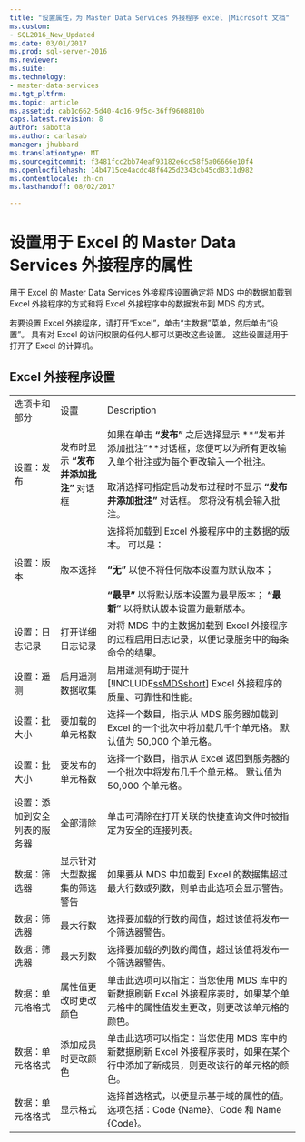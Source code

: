 ```yaml
---
title: "设置属性，为 Master Data Services 外接程序 excel |Microsoft 文档"
ms.custom:
- SQL2016_New_Updated
ms.date: 03/01/2017
ms.prod: sql-server-2016
ms.reviewer: 
ms.suite: 
ms.technology:
- master-data-services
ms.tgt_pltfrm: 
ms.topic: article
ms.assetid: cab1c662-5d40-4c16-9f5c-36ff9608810b
caps.latest.revision: 8
author: sabotta
ms.author: carlasab
manager: jhubbard
ms.translationtype: MT
ms.sourcegitcommit: f3481fcc2bb74eaf93182e6cc58f5a06666e10f4
ms.openlocfilehash: 14b4715ce4acdc48f6425d2343cb45cd8311d982
ms.contentlocale: zh-cn
ms.lasthandoff: 08/02/2017

---
```

# <a name="setting-properties-for-master-data-services-add-in-for-excel"></a>设置用于 Excel 的 Master Data Services 外接程序的属性
  用于 Excel 的 Master Data Services 外接程序设置确定将 MDS 中的数据加载到 Excel 外接程序的方式和将 Excel 外接程序中的数据发布到 MDS 的方式。  
  
 若要设置 Excel 外接程序，请打开“Excel”，单击“主数据”菜单，然后单击“设置”。 具有对 Excel 的访问权限的任何人都可以更改这些设置。 这些设置适用于打开了 Excel 的计算机。  
  
## <a name="excel-add-in-settings"></a>Excel 外接程序设置  
  
||||  
|-|-|-|  
|选项卡和部分|设置|Description|  
|设置：发布|发布时显示 **“发布并添加批注”** 对话框|如果在单击 **“发布”** 之后选择显示 **“发布并添加批注”**对话框，您便可以为所有更改输入单个批注或为每个更改输入一个批注。<br /><br /> 取消选择可指定启动发布过程时不显示 **“发布并添加批注”** 对话框。 您将没有机会输入批注。|  
|设置：版本|版本选择|选择将加载到 Excel 外接程序中的主数据的版本。 可以是：<br /><br /> **“无”** 以便不将任何版本设置为默认版本；<br /><br /> **“最早”** 以将默认版本设置为最早版本； **“最新”** 以将默认版本设置为最新版本。|  
|设置：日志记录|打开详细日志记录|对将 MDS 中的主数据加载到 Excel 外接程序的过程启用日志记录，以便记录服务中的每条命令的结果。|  
|设置：遥测|启用遥测数据收集|启用遥测有助于提升 [!INCLUDE[ssMDSshort](../../includes/ssmdsshort-md.md)] Excel 外接程序的质量、可靠性和性能。|  
|设置：批大小|要加载的单元格数|选择一个数目，指示从 MDS 服务器加载到 Excel 的一个批次中将加载几千个单元格。 默认值为 50,000 个单元格。|  
|设置：批大小|要发布的单元格数|选择一个数目，指示从 Excel 返回到服务器的一个批次中将发布几千个单元格。 默认值为 50,000 个单元格。|  
|设置：添加到安全列表的服务器|全部清除|单击可清除在打开关联的快捷查询文件时被指定为安全的连接列表。|  
|数据：筛选器|显示针对大型数据集的筛选警告|如果要从 MDS 中加载到 Excel 的数据集超过最大行数或列数，则单击此选项会显示警告。|  
|数据：筛选器|最大行数|选择要加载的行数的阈值，超过该值将发布一个筛选器警告。|  
|数据：筛选器|最大列数|选择要加载的列数的阈值，超过该值将发布一个筛选器警告。|  
|数据：单元格格式|属性值更改时更改颜色|单击此选项可以指定：当您使用 MDS 库中的新数据刷新 Excel 外接程序表时，如果某个单元格中的属性值发生更改，则更改该单元格的颜色。|  
|数据：单元格格式|添加成员时更改颜色|单击此选项可以指定：当您使用 MDS 库中的新数据刷新 Excel 外接程序表时，如果在某个行中添加了新成员，则更改该行的单元格的颜色。|  
|数据：单元格格式|显示格式|选择首选格式，以便显示基于域的属性的值。 选项包括：Code {Name}、Code 和 Name {Code}。|  
  
  
